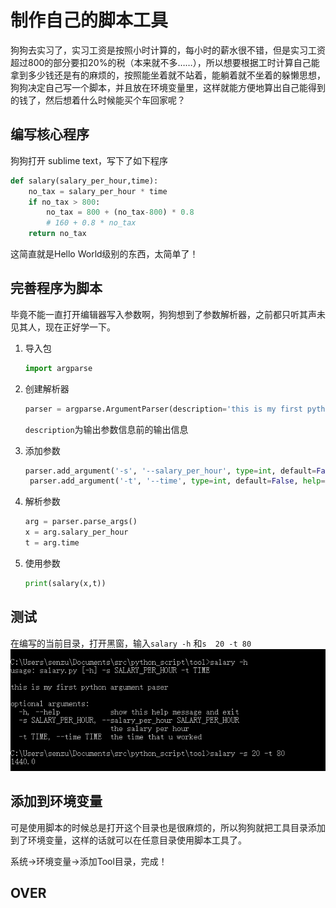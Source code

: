 # 制作自己的脚本工具

狗狗去实习了，实习工资是按照小时计算的，每小时的薪水很不错，但是实习工资超过800的部分要扣20%的税（本来就不多……），所以想要根据工时计算自己能拿到多少钱还是有的麻烦的，按照能坐着就不站着，能躺着就不坐着的躲懒思想，狗狗决定自己写一个脚本，并且放在环境变量里，这样就能方便地算出自己能得到的钱了，然后想着什么时候能买个车回家呢？

## 编写核心程序

狗狗打开 sublime text，写下了如下程序

``` python
def salary(salary_per_hour,time):
	no_tax = salary_per_hour * time
	if no_tax > 800:
		no_tax = 800 + (no_tax-800) * 0.8
		# 160 + 0.8 * no_tax
	return no_tax
```

这简直就是Hello World级别的东西，太简单了！

## 完善程序为脚本

毕竟不能一直打开编辑器写入参数啊，狗狗想到了参数解析器，之前都只听其声未见其人，现在正好学一下。

1. 导入包

   ``` python
   import argparse
   ```

2. 创建解析器

   ``` python
   parser = argparse.ArgumentParser(description='this is my first python argument paser')
   ```

   `description`为输出参数信息前的输出信息

3. 添加参数

   ``` python
   parser.add_argument('-s', '--salary_per_hour', type=int, default=False, help='the salary per hour',required=True)
   	parser.add_argument('-t', '--time', type=int, default=False, help='the time that u worked',required=True)
   ```

4. 解析参数

   ``` python
   arg = parser.parse_args()
   x = arg.salary_per_hour
   t = arg.time
   ```

5. 使用参数

   ``` python
   print(salary(x,t))
   ```

## 测试

在编写的当前目录，打开黑窗，输入`salary -h` 和`s  20 -t 80` ![](.\img\img1.PNG)

## 添加到环境变量

可是使用脚本的时候总是打开这个目录也是很麻烦的，所以狗狗就把工具目录添加到了环境变量，这样的话就可以在任意目录使用脚本工具了。

系统->环境变量->添加Tool目录，完成！

## OVER































